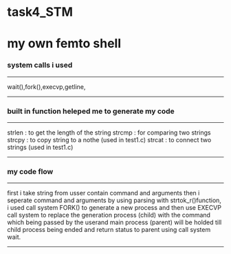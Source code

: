 # task4_STM
#  my own femto shell
### system calls i used
***

wait(),fork(),execvp,getline,

***
### built in function heleped me to generate my code 
***

strlen : to get the length of the string
strcmp : for comparing two strings
strcpy : to copy string to a nothe (used in test1.c)
strcat : to connect two strings (used in test1.c)

***
### my code flow
***
first i take string from usser contain command and arguments
then i seperate command and arguments by using parsing with strtok_r()function,
i used call system FORK() to generate a new process and then use EXECVP call system to replace the generation process
(child) with the command which being passed by the userand main process (parent) will be holded till child process being ended and return status to parent
using call system wait.

***
